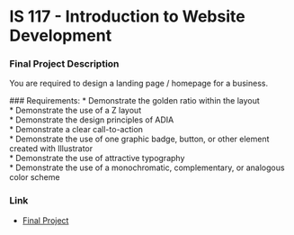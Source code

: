 # IS 117 - Introduction to Website Development

### Final Project Description
<p>You are required to design a landing page / homepage for a business.</p>
### Requirements: 
* Demonstrate the golden ratio within the layout<br />
* Demonstrate the use of a Z layout<br />
* Demonstrate the design principles of ADIA<br />
* Demonstrate a clear call-to-action<br />
* Demonstrate the use of one graphic badge, button, or other element created with Illustrator<br />
* Demonstrate the use of attractive typography<br />
* Demonstrate the use of a monochromatic, complementary, or analogous color scheme<br />

### Link
* [Final Project](https://goto1.github.io/is117/docs/)
